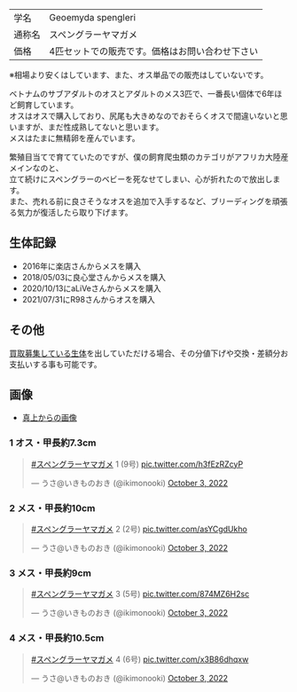 |||
|:-|:-|
| 学名 | Geoemyda spengleri |
| 通称名 | スペングラーヤマガメ |
| 価格 | 4匹セットでの販売です。価格はお問い合わせ下さい |

※相場より安くはしています、また、オス単品での販売はしていないです。  

ベトナムのサブアダルトのオスとアダルトのメス3匹で、一番長い個体で6年ほど飼育しています。  
オスはオスで購入しており、尻尾も大きめなのでおそらくオスで間違いないと思いますが、まだ性成熟してないと思います。  
メスはたまに無精卵を産んでいます。  

繁殖目当てで育てていたのですが、僕の飼育爬虫類のカテゴリがアフリカ大陸産メインなのと、  
立て続けにスペングラーのベビーを死なせてしまい、心が折れたので放出します。  
また、売れる前に良さそうなオスを追加で入手するなど、ブリーディングを頑張る気力が復活したら取り下げます。  

## 生体記録

* 2016年に楽店さんからメスを購入
* 2018/05/03に良心堂さんからメスを購入
* 2020/10/13にaLiVeさんからメスを購入
* 2021/07/31にR98さんからオスを購入

## その他

[買取募集している生体](/shopping/purchase-price-list)を出していただける場合、その分値下げや交換・差額分お支払いする事も可能です。

## 画像

* [真上からの画像]({{site.baseurl}}/assets/img/shopping/creatures/geoemyda-spengleri/0/overhead_1234.jpeg)

### 1 オス・甲長約7.3cm

<blockquote class="twitter-tweet"><p lang="ja" dir="ltr"><a href="https://twitter.com/hashtag/%E3%82%B9%E3%83%9A%E3%83%B3%E3%82%B0%E3%83%A9%E3%83%BC%E3%83%A4%E3%83%9E%E3%82%AC%E3%83%A1?src=hash&amp;ref_src=twsrc%5Etfw">#スペングラーヤマガメ</a> 1 (9号) <a href="https://t.co/h3fEzRZcyP">pic.twitter.com/h3fEzRZcyP</a></p>&mdash; うさ@いきものおき (@ikimonooki) <a href="https://twitter.com/ikimonooki/status/1576811251342008320?ref_src=twsrc%5Etfw">October 3, 2022</a></blockquote> <script async src="https://platform.twitter.com/widgets.js" charset="utf-8"></script>

### 2 メス・甲長約10cm

<blockquote class="twitter-tweet"><p lang="ja" dir="ltr"><a href="https://twitter.com/hashtag/%E3%82%B9%E3%83%9A%E3%83%B3%E3%82%B0%E3%83%A9%E3%83%BC%E3%83%A4%E3%83%9E%E3%82%AC%E3%83%A1?src=hash&amp;ref_src=twsrc%5Etfw">#スペングラーヤマガメ</a> 2 (2号) <a href="https://t.co/asYCgdUkho">pic.twitter.com/asYCgdUkho</a></p>&mdash; うさ@いきものおき (@ikimonooki) <a href="https://twitter.com/ikimonooki/status/1576812236256878592?ref_src=twsrc%5Etfw">October 3, 2022</a></blockquote> <script async src="https://platform.twitter.com/widgets.js" charset="utf-8"></script>

### 3 メス・甲長約9cm

<blockquote class="twitter-tweet"><p lang="ja" dir="ltr"><a href="https://twitter.com/hashtag/%E3%82%B9%E3%83%9A%E3%83%B3%E3%82%B0%E3%83%A9%E3%83%BC%E3%83%A4%E3%83%9E%E3%82%AC%E3%83%A1?src=hash&amp;ref_src=twsrc%5Etfw">#スペングラーヤマガメ</a> 3 (5号) <a href="https://t.co/874MZ6H2sc">pic.twitter.com/874MZ6H2sc</a></p>&mdash; うさ@いきものおき (@ikimonooki) <a href="https://twitter.com/ikimonooki/status/1576813054850789376?ref_src=twsrc%5Etfw">October 3, 2022</a></blockquote> <script async src="https://platform.twitter.com/widgets.js" charset="utf-8"></script>

### 4 メス・甲長約10.5cm

<blockquote class="twitter-tweet"><p lang="ja" dir="ltr"><a href="https://twitter.com/hashtag/%E3%82%B9%E3%83%9A%E3%83%B3%E3%82%B0%E3%83%A9%E3%83%BC%E3%83%A4%E3%83%9E%E3%82%AC%E3%83%A1?src=hash&amp;ref_src=twsrc%5Etfw">#スペングラーヤマガメ</a> 4 (6号) <a href="https://t.co/x3B86dhqxw">pic.twitter.com/x3B86dhqxw</a></p>&mdash; うさ@いきものおき (@ikimonooki) <a href="https://twitter.com/ikimonooki/status/1576813895775186945?ref_src=twsrc%5Etfw">October 3, 2022</a></blockquote> <script async src="https://platform.twitter.com/widgets.js" charset="utf-8"></script>
